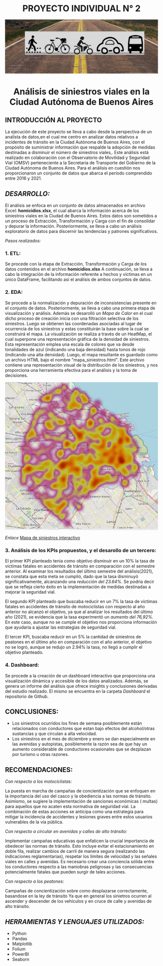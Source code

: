 

<h1 align="center"> PROYECTO INDIVIDUAL N° 2 </h1>


![Alt text](image-4.png)

 
<h1 align="center"> Análisis de siniestros viales en la Ciudad Autónoma de Buenos Aires </h1>


## INTRODUCCIÓN AL PROYECTO

La ejecución de este proyecto se lleva a cabo desde la perspectiva de un analista de datos,en el cual me centro en analizar datos relativos a incidentes de tránsito en la Ciudad Autónoma de Buenos Aires, con el propósito de suministrar información que respalde la adopción de medidas destinadas a disminuir el número de siniestros viales,. Este análisis está realizado en colaboración con el Observatorio de Movilidad y Seguridad Vial (OMSV) perteneciente a la Secretaría de Transporte del Gobierno de la Ciudad Autónoma de Buenos Aires. Para el análisis en cuestión nos proporcionaron un conjunto de datos que abarca el período comprendido entre 2016 y 2021.



## _DESARROLLO:_

El análisis se enfoca en un conjunto de datos almacenados en archivo Excel: **homicidios.xlsx**, el cual abarca la información acerca de los siniestros viales en la Ciudad de Buenos Aires. Estos datos son sometidos a un proceso de Extracción, Transformación y Carga  con el fin de consolidar y depurar la información. Posteriormente, se lleva a cabo un análisis exploratorio de datos para discernir las tendencias y patrones significativos.

_Pasos realizados:_

### 1.  ETL:
 Se procede con la etapa de Extracción, Transformación y Carga de los datos contenidos en el archivo **homicidios.xlsx**  A continuación, se lleva a cabo la integración de la información referente a hechos y víctimas en un único DataFrame, facilitando así el análisis de ambos conjuntos de datos.


### 2.  EDA: 
Se procede a la normalización y depuración de inconsistencias presente en el conjunto de datos. Posteriormente, se lleva a cabo una primera etapa de visualización y análisis. 
Además se desarolló un  _Mapa de Calor_ en el cual dicho proceso de creación inicia con una filtración selectiva de los siniestros. Luego se obtienen las coordenadas asociadas al lugar de ocurrencia de los siniestros y estas constituirán la base sobre la cual se construirá el mapa.
La visualización se realiza a través de un HeatMap, el cual superpone una representación gráfica de la densidad de siniestros. Esta representación emplea una escala de colores que va desde tonalidades de azul (indicando una baja densidad) hasta tonos de rojo (indicando una alta densidad).
Luego, el mapa resultante es guardado como un archivo HTML bajo el nombre "mapa_siniestros.html". 
Este archivo contiene una representación visual de la distribución de los siniestros, y nos proporciona una herramienta efectiva para el análisis y la toma de decisiones.

![Alt text](Mapa_de_calor.PNG)


_Enlace_
[Mapa de siniestros interactivo](http://localhost:8000/mapa_siniestros.html)

### 3. Análisis de los KPIs propuestos, y el desarollo de un tercero: 

El primer KPI planteado tenia como objetivo disminuir en un 10% la tasa de víctimas fatales en accidentes de tránsito en comparación con el semestre anterior. Al examinar los resultados del último semestre del análisis(2021), se constata que esta meta se cumplió, dado que la tasa disminuyó significativamente, alcanzando una _reducción del 23.64%._  Se podria decir que se refleja cierto éxito en la implementación de medidas destinadas a mejorar la seguridad vial.

El segundo KPI planteado que buscaba reducir en un 7% la tasa de víctimas fatales en accidentes de tránsito de motociclistas con respecto al año anterior no alcanzó el objetivo, ya que al analizar los resultados del último año (2021), se evidencia que la tasa experimentó un _aumento del 76,92%._ En este caso, aunque no se cumple el objetivo nos proporciona información  que ayudaría a ajustar las estrategias de seguridad vial.


El tercer KPI, buscaba reducir en un 5% la cantidad de siniestros de peatones en el último año en comparación con el año anterior, el objetivo no se logró, aunque se redujo un 2.94% la tasa, no llegó a cumplir el objetivo planteado.



### 4.  Dashboard: 
Se procede a la creación de un dashboard interactivo que proporciona una visualización dinámica y accesible de los datos analizados. 
Además, se genera un informe del análisis que ofrece insights y conclusiones derivadas del estudio realizado.
El mismo se encuentra en la carpeta _Dashboard_ el repositorio de Github.



## CONCLUSIONES: 


* Los siniestros ocurridos los fines de semana posiblemente están relacionados con conductores que estan bajo efectos del alcohol/otras sustancias y que circulan a alta velocidad.
* Los siniestros en el mes de diciembre y enero se dan especialmente en las avenidas y autopistas, posiblemente la razón sea de que hay un aumento considerable de conductores ocasionales que se dezplazan por turismo u otras razones.



## RECOMENDACIONES:


_Con respecto a los motociclistas:_

La puesta en marcha de campañas de concientización que se enfoquen en la importancia del uso del casco y la obediencia a las normas de tránsito. 
Asimismo, se sugiere la implementación de sanciones económicas ( multas) para aquellos que no acaten esta normativa de seguridad vial. 
La combinación de estas acciones se anticipa como una estrategia  para mitigar la incidencia de accidentes y lesiones graves entre estos usuarios vulnerables de la vía pública.


 _Con respecto a  circular  en avenidas y calles de alto tránsito:_

Implementar campañas educativas que enfaticen la crucial importancia de obedecer las normas de tránsito. Esto incluye evitar el estacionamiento en doble fila, realizar cambios de carril de manera segura (realizando las indicaciones reglamentarias), respetar  los límites de velocidad y  las señales viales en calles y avenidas.
Es necesario crear una conciencia sólida entre los conductores respecto a las maniobras peligrosas  y las consecuencias potencialmente fatales que pueden surgir de tales acciones. 


_Con respecto a los peatones:_

Campañas de concientización sobre como desplazarse correctamente, basandose en la ley de tránsito
Ya que en general los sinietros ocurren al ascender y descender de los vehículos y en cruce de calle y avenidas de alto tránsito.


## _HERRAMIENTAS Y LENGUAJES UTILIZADOS:_
* Python
* Pandas 	
* Matplotlib
* Folium
* PowerBI
* Seaborn
